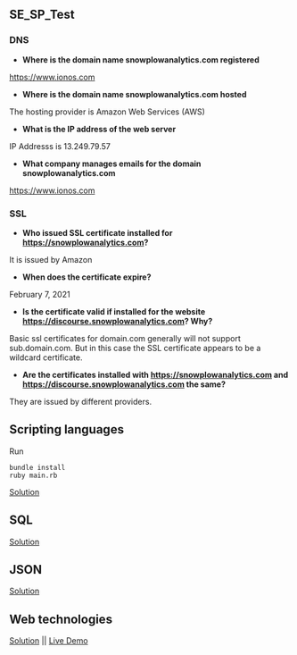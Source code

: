 ## SE_SP_Test

### DNS

* **Where is the domain name snowplowanalytics.com registered**

https://www.ionos.com

* **Where is the domain name snowplowanalytics.com hosted**

The hosting provider is Amazon Web Services (AWS)

* **What is the IP address of the web server**

IP Addresss is 13.249.79.57

* **What company manages emails for the domain snowplowanalytics.com**

https://www.ionos.com

### SSL

* **Who issued SSL certificate installed for https://snowplowanalytics.com?**

It is issued by Amazon

* **When does the certificate expire?**

February 7, 2021

* **Is the certificate valid if installed for the website https://discourse.snowplowanalytics.com? Why?**

Basic ssl certificates for domain.com generally will not support sub.domain.com. But in this case the SSL certificate appears to be a wildcard certificate.


* **Are the certificates installed with https://snowplowanalytics.com and https://discourse.snowplowanalytics.com the same?**

They are issued by different providers.


## Scripting languages

Run

```
bundle install
ruby main.rb
```

[Solution](/ScriptingLanguages)

## SQL
[Solution](/SQL)

## JSON
[Solution](/JSON)

## Web technologies
[Solution](/HTML&JAVASCRIPT) || [Live Demo](https://rawcdn.githack.com/samgaco/SE_SP_Test/52ca64aeae35569df04d434efa950fff825e0fb6/HTML&JAVASCRIPT/index.html)